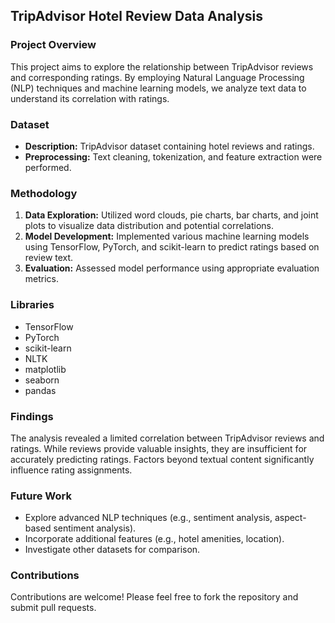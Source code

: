 ## TripAdvisor Hotel Review Data Analysis

### Project Overview
This project aims to explore the relationship between TripAdvisor reviews and corresponding ratings. By employing Natural Language Processing (NLP) techniques and machine learning models, we analyze text data to understand its correlation with ratings.

### Dataset
* **Description:** TripAdvisor dataset containing hotel reviews and ratings.
* **Preprocessing:** Text cleaning, tokenization, and feature extraction were performed.

### Methodology
1. **Data Exploration:** Utilized word clouds, pie charts, bar charts, and joint plots to visualize data distribution and potential correlations.
2. **Model Development:** Implemented various machine learning models using TensorFlow, PyTorch, and scikit-learn to predict ratings based on review text.
3. **Evaluation:** Assessed model performance using appropriate evaluation metrics.

### Libraries
* TensorFlow
* PyTorch
* scikit-learn
* NLTK
* matplotlib
* seaborn
* pandas

### Findings
The analysis revealed a limited correlation between TripAdvisor reviews and ratings. While reviews provide valuable insights, they are insufficient for accurately predicting ratings. Factors beyond textual content significantly influence rating assignments.

### Future Work
* Explore advanced NLP techniques (e.g., sentiment analysis, aspect-based sentiment analysis).
* Incorporate additional features (e.g., hotel amenities, location).
* Investigate other datasets for comparison.

### Contributions
Contributions are welcome! Please feel free to fork the repository and submit pull requests.
